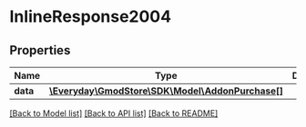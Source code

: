 # InlineResponse2004

## Properties
Name | Type | Description | Notes
------------ | ------------- | ------------- | -------------
**data** | [**\Everyday\GmodStore\SDK\Model\AddonPurchase[]**](AddonPurchase.md) |  | [optional] 

[[Back to Model list]](../../README.md#documentation-for-models) [[Back to API list]](../../README.md#documentation-for-api-endpoints) [[Back to README]](../../README.md)

